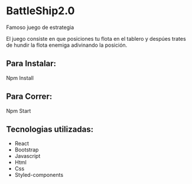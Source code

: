 # BattleShip2.0
Famoso juego de estrategia

El juego consiste en que posiciones tu flota en el tablero y despúes trates de hundir la flota enemiga adivinando la posición.


## Para Instalar:
Npm Install

## Para Correr:
Npm Start

## Tecnologias utilizadas:
- React
- Bootstrap
- Javascript
- Html
- Css
- Styled-components
